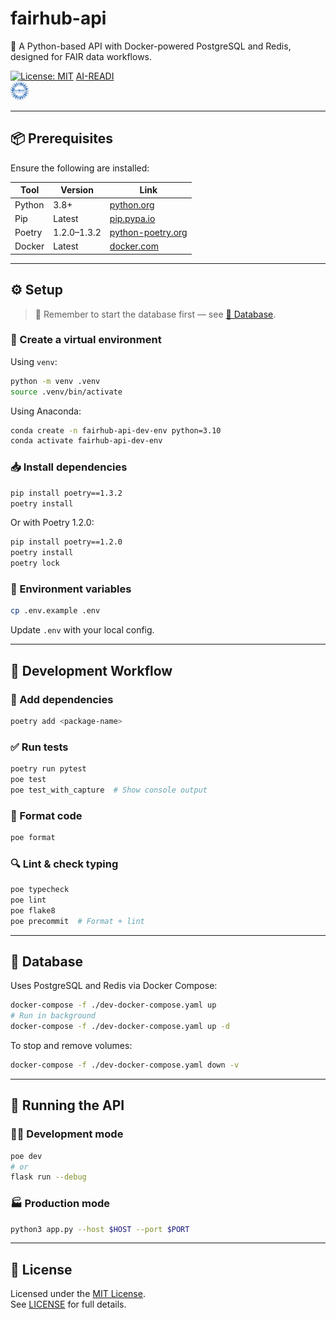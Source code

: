 # fairhub-api

🚀 A Python-based API with Docker-powered PostgreSQL and Redis, designed for FAIR data workflows.  

[![License: MIT](https://img.shields.io/badge/License-MIT-yellow.svg)](https://opensource.org/licenses/mit)
[AI-READI](https://aireadi.org)  
<a href="https://aireadi.org">
  <img src="https://github.com/AI-READI/AI-READI-logo/blob/main/logo/png/option2.png" height="30" alt="AI-READI logo" />
</a>

---

## 📦 Prerequisites

Ensure the following are installed:

| Tool      | Version    | Link                                    |
|-----------|------------|-----------------------------------------|
| Python    | 3.8+       | [python.org](https://www.python.org/)   |
| Pip       | Latest     | [pip.pypa.io](https://pip.pypa.io/en/stable/) |
| Poetry    | 1.2.0–1.3.2| [python-poetry.org](https://python-poetry.org/) |
| Docker    | Latest     | [docker.com](https://www.docker.com/)  |

---

## ⚙️ Setup

> 🔄 Remember to start the database first — see [📂 Database](#database).

### 🐍 Create a virtual environment

Using `venv`:

```bash
python -m venv .venv
source .venv/bin/activate
```

Using Anaconda:

```bash
conda create -n fairhub-api-dev-env python=3.10
conda activate fairhub-api-dev-env
```

### 📥 Install dependencies

```bash
pip install poetry==1.3.2
poetry install
```

Or with Poetry 1.2.0:

```bash
pip install poetry==1.2.0
poetry install
poetry lock
```

### 🔐 Environment variables

```bash
cp .env.example .env
```

Update `.env` with your local config.

---

## 🧪 Development Workflow

### 🧬 Add dependencies

```bash
poetry add <package-name>
```

### ✅ Run tests

```bash
poetry run pytest
poe test
poe test_with_capture  # Show console output
```

### 🎨 Format code

```bash
poe format
```

### 🔍 Lint & check typing

```bash
poe typecheck
poe lint
poe flake8
poe precommit  # Format + lint
```

---

## 📂 Database

Uses PostgreSQL and Redis via Docker Compose:

```bash
docker-compose -f ./dev-docker-compose.yaml up
# Run in background
docker-compose -f ./dev-docker-compose.yaml up -d
```

To stop and remove volumes:

```bash
docker-compose -f ./dev-docker-compose.yaml down -v
```

---

## 🚀 Running the API

### 👨‍💻 Development mode

```bash
poe dev
# or
flask run --debug
```

### 🏭 Production mode

```bash
python3 app.py --host $HOST --port $PORT
```

---

## 📜 License

Licensed under the [MIT License](https://opensource.org/licenses/mit).  
See [LICENSE](https://github.com/AI-READI/pyfairdatatools/blob/main/LICENSE) for full details.
